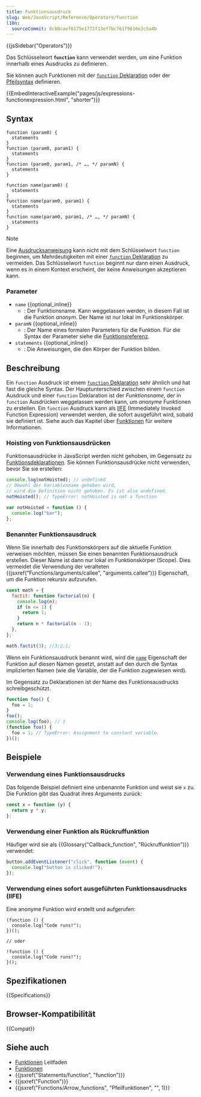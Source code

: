 ```yaml
---
title: Funktionsausdruck
slug: Web/JavaScript/Reference/Operators/function
l10n:
  sourceCommit: 8cb0caef8175e1772f13ef7bc761f9616e2c5a4b
---
```


{{jsSidebar("Operators")}}

Das Schlüsselwort **`function`** kann verwendet werden, um eine Funktion innerhalb eines Ausdrucks zu definieren.

Sie können auch Funktionen mit der [`function` Deklaration](/de/docs/Web/JavaScript/Reference/Statements/function) oder der [Pfeilsyntax](/de/docs/Web/JavaScript/Reference/Functions/Arrow_functions) definieren.

{{EmbedInteractiveExample("pages/js/expressions-functionexpression.html", "shorter")}}

## Syntax

```js-nolint
function (param0) {
  statements
}
function (param0, param1) {
  statements
}
function (param0, param1, /* …, */ paramN) {
  statements
}

function name(param0) {
  statements
}
function name(param0, param1) {
  statements
}
function name(param0, param1, /* …, */ paramN) {
  statements
}
```

> [!NOTE]
> Eine [Ausdrucksanweisung](/de/docs/Web/JavaScript/Reference/Statements/Expression_statement) kann nicht mit dem Schlüsselwort `function` beginnen, um Mehrdeutigkeiten mit einer [`function` Deklaration](/de/docs/Web/JavaScript/Reference/Statements/function) zu vermeiden. Das Schlüsselwort `function` beginnt nur dann einen Ausdruck, wenn es in einem Kontext erscheint, der keine Anweisungen akzeptieren kann.

### Parameter

- `name` {{optional_inline}}
  - : Der Funktionsname. Kann weggelassen werden, in diesem Fall ist die Funktion _anonym_. Der Name ist nur lokal im Funktionskörper.
- `paramN` {{optional_inline}}
  - : Der Name eines formalen Parameters für die Funktion. Für die Syntax der Parameter siehe die [Funktionsreferenz](/de/docs/Web/JavaScript/Guide/Functions#function_parameters).
- `statements` {{optional_inline}}
  - : Die Anweisungen, die den Körper der Funktion bilden.

## Beschreibung

Ein `function` Ausdruck ist einem [`function` Deklaration](/de/docs/Web/JavaScript/Reference/Statements/function) sehr ähnlich und hat fast die gleiche Syntax. Der Hauptunterschied zwischen einem `function` Ausdruck und einer `function` Deklaration ist der _Funktionsname_, der in `function` Ausdrücken weggelassen werden kann, um _anonyme_ Funktionen zu erstellen. Ein `function` Ausdruck kann als [IIFE](/de/docs/Glossary/IIFE) (Immediately Invoked Function Expression) verwendet werden, die sofort ausgeführt wird, sobald sie definiert ist. Siehe auch das Kapitel über [Funktionen](/de/docs/Web/JavaScript/Reference/Functions) für weitere Informationen.

### Hoisting von Funktionsausdrücken

Funktionsausdrücke in JavaScript werden nicht gehoben, im Gegensatz zu [Funktionsdeklarationen](/de/docs/Web/JavaScript/Reference/Statements/function#hoisting). Sie können Funktionsausdrücke nicht verwenden, bevor Sie sie erstellen:

```js
console.log(notHoisted); // undefined
// Obwohl der Variablenname gehoben wird,
// wird die Definition nicht gehoben. Es ist also undefined.
notHoisted(); // TypeError: notHoisted is not a function

var notHoisted = function () {
  console.log("bar");
};
```

### Benannter Funktionsausdruck

Wenn Sie innerhalb des Funktionskörpers auf die aktuelle Funktion verweisen möchten, müssen Sie einen benannten Funktionsausdruck erstellen. Dieser Name ist dann nur lokal im Funktionskörper (Scope). Dies vermeidet die Verwendung der veralteten {{jsxref("Functions/arguments/callee", "arguments.callee")}} Eigenschaft, um die Funktion rekursiv aufzurufen.

```js
const math = {
  factit: function factorial(n) {
    console.log(n);
    if (n <= 1) {
      return 1;
    }
    return n * factorial(n - 1);
  },
};

math.factit(3); //3;2;1;
```

Wenn ein Funktionsausdruck benannt wird, wird die [`name`](/de/docs/Web/JavaScript/Reference/Global_Objects/Function/name) Eigenschaft der Funktion auf diesen Namen gesetzt, anstatt auf den durch die Syntax implizierten Namen (wie die Variable, der die Funktion zugewiesen wird).

Im Gegensatz zu Deklarationen ist der Name des Funktionsausdrucks schreibgeschützt.

```js
function foo() {
  foo = 1;
}
foo();
console.log(foo); // 1
(function foo() {
  foo = 1; // TypeError: Assignment to constant variable.
})();
```

## Beispiele

### Verwendung eines Funktionsausdrucks

Das folgende Beispiel definiert eine unbenannte Funktion und weist sie `x` zu. Die Funktion gibt das Quadrat ihres Arguments zurück:

```js
const x = function (y) {
  return y * y;
};
```

### Verwendung einer Funktion als Rückruffunktion

Häufiger wird sie als {{Glossary("Callback_function", "Rückruffunktion")}} verwendet:

```js
button.addEventListener("click", function (event) {
  console.log("button is clicked!");
});
```

### Verwendung eines sofort ausgeführten Funktionsausdrucks (IIFE)

Eine anonyme Funktion wird erstellt und aufgerufen:

```js-nolint
(function () {
  console.log("Code runs!");
})();

// oder

!function () {
  console.log("Code runs!");
}();
```

## Spezifikationen

{{Specifications}}

## Browser-Kompatibilität

{{Compat}}

## Siehe auch

- [Funktionen](/de/docs/Web/JavaScript/Guide/Functions) Leitfaden
- [Funktionen](/de/docs/Web/JavaScript/Reference/Functions)
- {{jsxref("Statements/function", "function")}}
- {{jsxref("Function")}}
- {{jsxref("Functions/Arrow_functions", "Pfeilfunktionen", "", 1)}}
